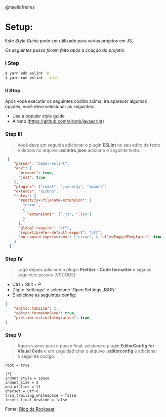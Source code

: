 @naeliofreires
# Setup: 

Este _Style Guide_ pode ser utilizado para varias projetos em JS,

*Os seguintes passo foram feito após a criação do projeto!*
### I Step

```sh
$ yarn add eslint -D
$ yarn run eslint --init
```
### II Step
Após você executar os seguintes códido acima, ira aparecer  algumas opções, você deve selecionar as seguintes:
-  Use a popular style guide 
-  Airbnb (https://github.com/airbnb/javascript)

### Step III
> Você deve em seguida adicionar o plugin **ESLint** no seu edito de texto e
> depois no arquivo **.eslintrc.json** adicione o seguinte texto.
```json
 {
    "parser": "babel-eslint",
    "env": {
      "browser": true,
      "jest": true
    },
    "plugins": ["react", "jsx-a11y", "import"],
    "extends": "airbnb",
    "rules": {
      "react/jsx-filename-extension": [
        "error",
        {
          "extensions": [".js", ".jsx"]
        }
      ],
      "global-require": "off",
      "import/prefer-default-export": "off",
      "no-unused-expressions": ["error", { "allowTaggedTemplates": true }]
    }
  }
```
### Step IV
> Logo depois adicione o plugin **Prettier - Code formatter** e siga os seguintes passos (VSCODE):

-   Ctrl + Shit + P
-   Digite 'settings:' e selecione 'Open Settings JSON'
-   E adicione as seguintes config:
```json
{
    "editor.tabSize": 2,
    "editor.formatOnSave": true,
    "prettier.eslintIntegration": true,
}
```

### Step V
> Agora vamos para o passo final, adicione o plugin **EditorConfig for Visual Code** e em seguidad criar o arquivo **.editorconfig** e adicionar o seguinte codigo:

```env
root = true

[*]
indent_style = space
indent_size = 2
end_of_line = lf
charset = utf-8
trim_trailing_whitespace = false
insert_final_newline = false
```

Fonte: [Blog da Rockseat](https://blog.rocketseat.com.br/)
